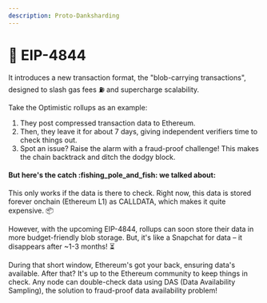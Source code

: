 ```yaml
---
description: Proto-Danksharding
---
```


# 📄 EIP-4844

It introduces a new transaction format, the "blob-carrying transactions", designed to slash gas fees :fuelpump: and supercharge scalability.

Take the Optimistic rollups as an example: &#x20;

1. They post compressed transaction data to Ethereum.
2. Then, they leave it for about 7 days, giving independent verifiers time to check things out.&#x20;
3. Spot an issue? Raise the alarm with a fraud-proof challenge! This makes the chain backtrack and ditch the dodgy block.

#### But here's the catch :fishing\_pole\_and\_fish: we talked about:&#x20;

This only works if the data is there to check. Right now, this data is stored forever onchain (Ethereum L1) as CALLDATA, which makes it quite expensive. 📦

However, with the upcoming EIP-4844, rollups can soon store their data in more budget-friendly blob storage. But, it's like a Snapchat for data – it disappears after \~1-3 months! ⏳

During that short window, Ethereum's got your back, ensuring data's available. After that? It's up to the Ethereum community to keep things in check. Any node can double-check data using DAS (Data Availability Sampling), the solution to fraud-proof data availability problem!
